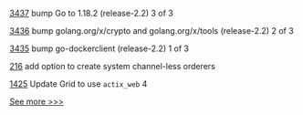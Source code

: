 
[3437](https://github.com/hyperledger/fabric/pull/3437) bump Go to 1.18.2 (release-2.2) 3 of 3

[3436](https://github.com/hyperledger/fabric/pull/3436) bump golang.org/x/crypto and golang.org/x/tools (release-2.2) 2 of 3

[3435](https://github.com/hyperledger/fabric/pull/3435) bump go-dockerclient (release-2.2) 1 of 3

[216](https://github.com/hyperledger-labs/fabric-operations-console/pull/216) add option to create system channel-less orderers

[1425](https://github.com/hyperledger/grid/pull/1425) Update Grid to use `actix_web` 4


[See more >>>](https://start-here.hyperledger.org/pull-requests)
